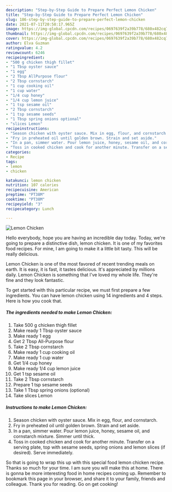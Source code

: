 ```yaml
---
description: "Step-by-Step Guide to Prepare Perfect Lemon Chicken"
title: "Step-by-Step Guide to Prepare Perfect Lemon Chicken"
slug: 186-step-by-step-guide-to-prepare-perfect-lemon-chicken
date: 2021-07-11T20:58:17.965Z
image: https://img-global.cpcdn.com/recipes/0697639f2a39b778/680x482cq70/lemon-chicken-recipe-main-photo.jpg
thumbnail: https://img-global.cpcdn.com/recipes/0697639f2a39b778/680x482cq70/lemon-chicken-recipe-main-photo.jpg
cover: https://img-global.cpcdn.com/recipes/0697639f2a39b778/680x482cq70/lemon-chicken-recipe-main-photo.jpg
author: Elva Guzman
ratingvalue: 4.2
reviewcount: 6246
recipeingredient:
- "500 g chicken thigh fillet"
- "1 Tbsp oyster sauce"
- "1 egg"
- "2 Tbsp AllPurpose flour"
- "2 Tbsp cornstarch"
- "1 cup cooking oil"
- "1 cup water"
- "1/4 cup honey"
- "1/4 cup lemon juice"
- "1 tsp sesame oil"
- "2 Tbsp cornstarch"
- "1 tsp sesame seeds"
- "1 Tbsp spring onions optional"
- "slices Lemon"
recipeinstructions:
- "Season chicken with oyster sauce. Mix in egg, flour, and cornstarch."
- "Fry in preheated oil until golden brown. Strain and set aside."
- "In a pan, simmer water. Pour lemon juice, honey, sesame oil, and cornstarch mixture. Simmer until thick."
- "Toss in cooked chicken and cook for another minute. Transfer on a serving plate, top with sesame seeds, spring onions and lemon slices (if desired). Serve immediately."
categories:
- Recipe
tags:
- lemon
- chicken

katakunci: lemon chicken 
nutrition: 107 calories
recipecuisine: American
preptime: "PT38M"
cooktime: "PT38M"
recipeyield: "3"
recipecategory: Lunch

---
```



![Lemon Chicken](https://img-global.cpcdn.com/recipes/0697639f2a39b778/680x482cq70/lemon-chicken-recipe-main-photo.jpg)

Hello everybody, hope you are having an incredible day today. Today, we're going to prepare a distinctive dish, lemon chicken. It is one of my favorites food recipes. For mine, I am going to make it a little bit tasty. This will be really delicious.



Lemon Chicken is one of the most favored of recent trending meals on earth. It is easy, it is fast, it tastes delicious. It's appreciated by millions daily. Lemon Chicken is something that I've loved my whole life. They're fine and they look fantastic.


To get started with this particular recipe, we must first prepare a few ingredients. You can have lemon chicken using 14 ingredients and 4 steps. Here is how you cook that.

<!--inarticleads1-->

##### The ingredients needed to make Lemon Chicken:

1. Take 500 g chicken thigh fillet
1. Make ready 1 Tbsp oyster sauce
1. Make ready 1 egg
1. Get 2 Tbsp All-Purpose flour
1. Take 2 Tbsp cornstarch
1. Make ready 1 cup cooking oil
1. Make ready 1 cup water
1. Get 1/4 cup honey
1. Make ready 1/4 cup lemon juice
1. Get 1 tsp sesame oil
1. Take 2 Tbsp cornstarch
1. Prepare 1 tsp sesame seeds
1. Take 1 Tbsp spring onions (optional)
1. Take slices Lemon




<!--inarticleads2-->

##### Instructions to make Lemon Chicken:

1. Season chicken with oyster sauce. Mix in egg, flour, and cornstarch.
1. Fry in preheated oil until golden brown. Strain and set aside.
1. In a pan, simmer water. Pour lemon juice, honey, sesame oil, and cornstarch mixture. Simmer until thick.
1. Toss in cooked chicken and cook for another minute. Transfer on a serving plate, top with sesame seeds, spring onions and lemon slices (if desired). Serve immediately.




So that is going to wrap this up with this special food lemon chicken recipe. Thanks so much for your time. I am sure you will make this at home. There is gonna be more interesting food in home recipes coming up. Remember to bookmark this page in your browser, and share it to your family, friends and colleague. Thank you for reading. Go on get cooking!
